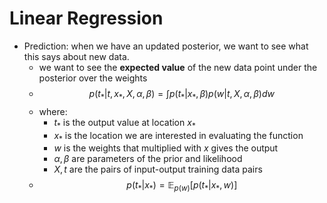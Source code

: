 # Linear Regression

* Prediction: when we have an updated posterior, we want to see what this says about new data.
    - we want to see the **expected value** of the new data point under the posterior over the weights
    - $$p(t_*|t, x_*, X, \alpha, \beta) = \int p(t_*|x_*, \beta)p(w|t, X, \alpha, \beta) dw$$
    - where:
      - $t_*$ is the output value at location $x_*$
      - $x_*$ is the location we are interested in evaluating the function
      - $w$ is the weights that multiplied with $x$ gives the output
      - $\alpha, \beta$ are parameters of the prior and likelihood
      - $X, t$ are the pairs of input-output training data pairs
    - $$p(t_*|x_*) = \mathbb{E}_{p(w)}[p(t_*|x_*, w)]$$